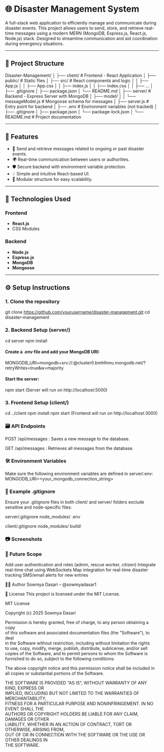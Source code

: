 # 🌐 Disaster Management System

A full-stack web application to efficiently manage and communicate during disaster events. This project allows users to send, store, and retrieve real-time messages using a modern MERN (MongoDB, Express.js, React.js, Node.js) stack. Designed to streamline communication and aid coordination during emergency situations.

---

## 📁 Project Structure
Disaster-Management/
│
├── client/ # Frontend - React Application
│ ├── public/ # Static files
│ ├── src/ # React components and logic
│ │ ├── App.js
│ │ ├── App.css
│ │ ├── index.js
│ │ ├── index.css
│ │ ├── ...
│ ├── .gitignore
│ ├── package.json
│ └── README.md
│
├── server/ # Backend - Express Server with MongoDB
│ ├── model/
│ │ └── messageModel.js # Mongoose schema for messages
│ ├── server.js # Entry point for backend
│ ├── .env # Environment variables (not tracked)
│ ├── .gitignore
│ ├── package.json
│ └── package-lock.json
│
└── README.md # Project documentation

---

## 🚀 Features

- 📩 Send and retrieve messages related to ongoing or past disaster events.
- 🌍 Real-time communication between users or authorities.
- 🛡️ Secure backend with environment variable protection.
- 💡 Simple and intuitive React-based UI.
- 🧩 Modular structure for easy scalability.

---

## 🧪 Technologies Used

### Frontend
- **React.js**
- CSS Modules

### Backend
- **Node.js**
- **Express.js**
- **MongoDB**
- **Mongoose**

---

## ⚙️ Setup Instructions

### 1. Clone the repository

git clone https://github.com/yourusername/disaster-management.git
cd disaster-management


### 2. Backend Setup (server/)
cd server
npm install
#### Create a .env file and add your MongoDB URI:
MONGODB_URI=mongodb+srv://<username>:<password>@cluster0.bmhlhmu.mongodb.net/?retryWrites=true&w=majority

#### Start the server:
npm start
(Server will run on http://localhost:5000)

### 3. Frontend Setup (client/)
cd ../client
npm install
npm start
(Frontend will run on http://localhost:3000)


### 🗃️ API Endpoints
POST /api/messages : Saves a new message to the database.

GET /api/messages : Retrieves all messages from the database.


### 🛠️ Environment Variables
Make sure the following environment variables are defined in server/.env:
MONGODB_URI=<your_mongodb_connection_string>


### 🧾 Example .gitignore
Ensure your .gitignore files in both client/ and server/ folders exclude sensitive and node-specific files:

server/.gitignore
node_modules/
.env

client/.gitignore
node_modules/
build/


### 📷 Screenshots


### 🧠 Future Scope
Add user authentication and roles (admin, rescue worker, citizen)
Integrate real-time chat using WebSockets
Map integration for real-time disaster tracking
SMS/email alerts for new entries

👩‍💻 Author
Sowmya Dasari – @sowmyadasar1

📝 License
This project is licensed under the MIT License.

MIT License

Copyright (c) 2025 Sowmya Dasari

Permission is hereby granted, free of charge, to any person obtaining a copy  
of this software and associated documentation files (the "Software"), to deal  
in the Software without restriction, including without limitation the rights  
to use, copy, modify, merge, publish, distribute, sublicense, and/or sell  
copies of the Software, and to permit persons to whom the Software is  
furnished to do so, subject to the following conditions:

The above copyright notice and this permission notice shall be included in  
all copies or substantial portions of the Software.

THE SOFTWARE IS PROVIDED "AS IS", WITHOUT WARRANTY OF ANY KIND, EXPRESS OR  
IMPLIED, INCLUDING BUT NOT LIMITED TO THE WARRANTIES OF MERCHANTABILITY,  
FITNESS FOR A PARTICULAR PURPOSE AND NONINFRINGEMENT. IN NO EVENT SHALL THE  
AUTHORS OR COPYRIGHT HOLDERS BE LIABLE FOR ANY CLAIM, DAMAGES OR OTHER  
LIABILITY, WHETHER IN AN ACTION OF CONTRACT, TORT OR OTHERWISE, ARISING FROM,  
OUT OF OR IN CONNECTION WITH THE SOFTWARE OR THE USE OR OTHER DEALINGS IN  
THE SOFTWARE.

